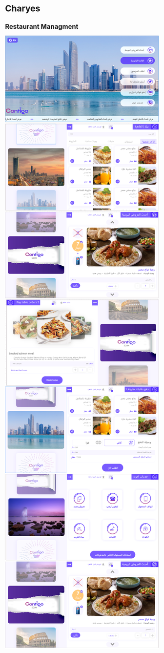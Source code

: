 # Charyes
## Restaurant Managment 
![](images/ch_1.PNG)
![](images/ch_2.PNG)
![](images/ch_3.PNG)
![](images/ch_4.PNG)
![](images/ch_5.PNG)
![](images/ch_6.PNG)
![](images/ch_7.PNG)
 

